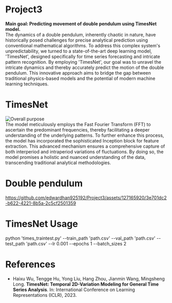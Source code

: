 # Project3
**Main goal: Predicting movement of double pendulum using TimesNet model.**  
The dynamics of a double pendulum, inherently chaotic in nature, have historically posed challenges for precise analytical prediction using conventional mathematical algorithms. To address this complex system's unpredictability, we turned to a state-of-the-art deep learning model, 'TimesNet', designed specifically for time series forecasting and intricate pattern recognition. By employing 'TimesNet', our goal was to unravel the intricate dynamics and thereby accurately predict the motion of the double pendulum. This innovative approach aims to bridge the gap between traditional physics-based models and the potential of modern machine learning techniques.

# TimesNet 
![Overall purpose](https://github.com/edwardhan925192/Project3/assets/127165920/d1fb6548-e819-4ece-ba9e-e3922bba8c3e)  
The model meticulously employs the Fast Fourier Transform (FFT) to ascertain the predominant frequencies, thereby facilitating a deeper understanding of the underlying patterns. To further enhance this process, the model has incorporated the sophisticated Inception block for feature extraction. This advanced mechanism ensures a comprehensive capture of both interperiod and intraperiod variations of fluctuations. By doing so, the model promises a holistic and nuanced understanding of the data, transcending traditional analytical methodologies.
# Double pendulum
https://github.com/edwardhan925192/Project3/assets/127165920/3e701dc2-b622-4221-8b5a-2c5cf2501359



# TimesNet Usage
python 'times_traintest.py' --train_path 'path.csv' --val_path 'path.csv' --test_path 'path.csv' --lr 0.001 --epochs 1 --batch_sizes 2

# References 
- Haixu Wu, Tengge Hu, Yong Liu, Hang Zhou, Jianmin Wang, Mingsheng Long. **TimesNet: Temporal 2D-Variation Modeling for General Time Series Analysis**. In: International Conference on Learning Representations (ICLR), 2023.  



